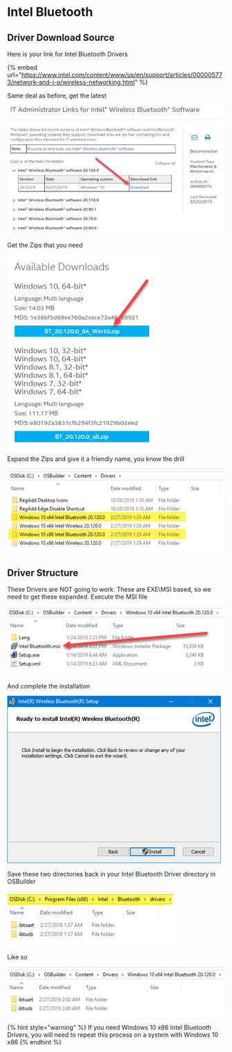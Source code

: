 # Intel Bluetooth

## Driver Download Source

Here is your link for Intel Bluetooth Drivers

{% embed url="https://www.intel.com/content/www/us/en/support/articles/000005773/network-and-i-o/wireless-networking.html" %}

Same deal as before, get the latest

![](../../../../../.gitbook/assets/image%20%2812%29.png)

Get the Zips that you need

![](../../../../../.gitbook/assets/image%20%2838%29.png)

Expand the Zips and give it a friendly name, you know the drill

![](../../../../../.gitbook/assets/image%20%2839%29.png)

## 

## Driver Structure

These Drivers are NOT going to work.  These are EXE\MSI based, so we need to get these expanded.  Execute the MSI file

![](../../../../../.gitbook/assets/image%20%2821%29.png)

And complete the installation

![](../../../../../.gitbook/assets/image%20%2815%29.png)

Save these two directories back in your Intel Bluetooth Driver directory in OSBuilder

![](../../../../../.gitbook/assets/image%20%2828%29.png)

Like so

![](../../../../../.gitbook/assets/image%20%2843%29.png)

{% hint style="warning" %}
If you need Windows 10 x86 Intel Bluetooth Drivers, you will need to repeat this process on a system with Windows 10 x86
{% endhint %}

